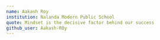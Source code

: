 ```yaml
---
name: Aakash Roy
institution: Nalanda Modern Public School
quote: Mindset is the decisive factor behind our success
github_user: Aakash-ROy
---
```

